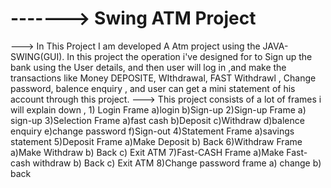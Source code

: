 # -------> Swing ATM Project
 --->  In This Project I am developed A Atm project using the JAVA-SWING(GUI). In this project the operation i've designed for to Sign up the bank using the User details, and then user will log in ,and make the transactions like Money DEPOSITE, WIthdrawal, FAST Withdrawl ,
       Change password,  balence enquiry , and user can get  a mini statement of his account through this project.
  ---> This project consists of a lot of frames i will explain down ,
        1) Login Frame
           a)login
           b)Sign-up
        2)Sign-up Frame
           a) sign-up
        3)Selection Frame
           a)fast cash
           b)Deposit
           c)Withdraw
           d)balence enquiry
           e)change password
           f)Sign-out
        4)Statement Frame
           a)savings statement
        5)Deposit Frame
           a)Make Deposit
           b) Back
        6)Withdraw Frame
           a)Make Withdraw
           b) Back
           c) Exit ATM
        7)Fast-CASH Frame
           a)Make Fast-cash withdraw
           b) Back
           c) Exit ATM
        8)Change password frame
           a) change
           b) back
 
       
